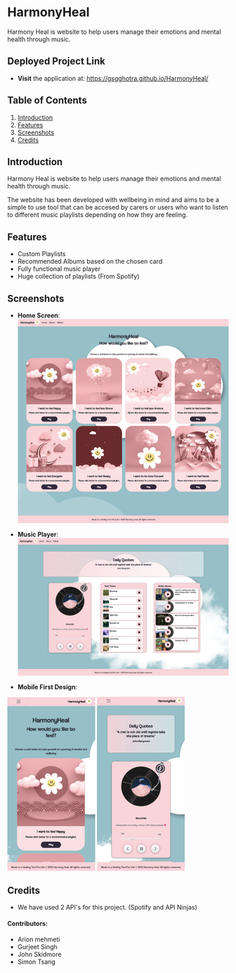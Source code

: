 # HarmonyHeal
Harmony Heal is website to help users manage their emotions and mental health through music. 

## Deployed Project Link
- **Visit** the application at: https://gsgghotra.github.io/HarmonyHeal/

## Table of Contents

1. [Introduction](#introduction)
2. [Features](#features)
3. [Screenshots](#screenshots)
4. [Credits](#credits)

## Introduction 
Harmony Heal is website to help users manage their emotions and mental health through music. 

The website has been developed with wellbeing in mind and aims to be a simple to use tool that can be accesed by carers or users who want to listen to different music playlists depending on how they are feeling.


## Features 

- Custom Playlists
- Recommended Albums based on the chosen card
- Fully functional music player
- Huge collection of playlists (From Spotify)

## Screenshots
- **Home Screen**:
![Screenshot of HarmonyHeal](assets/images/screenshots/ScreenshotHome.png)

- **Music Player**:
![Screenshot of HarmonyHeal Music Player](assets/images/screenshots/ScreenshotPlayer.png)

- **Mobile First Design**:

<img src="assets/images/screenshots/Screenshot-mobileHome.png" style="width:200px" alt="Screenshot of music player on mobile phone"/>
<img src="assets/images/screenshots/Screenshot-MobilePlayer.png" style="width:200px" alt="Screenshot of music player on mobile phone"/>

## Credits

- We have used 2 API's for this project. (Spotify and API Ninjas)


#### Contributors:
- Arion mehmeti
- Gurjeet Singh
- John Skidmore
- Simon Tsang

